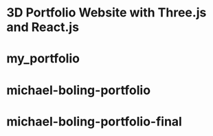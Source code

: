 # 3D Portfolio Website with Three.js and React.js
# my_portfolio
# michael-boling-portfolio
# michael-boling-portfolio-final
